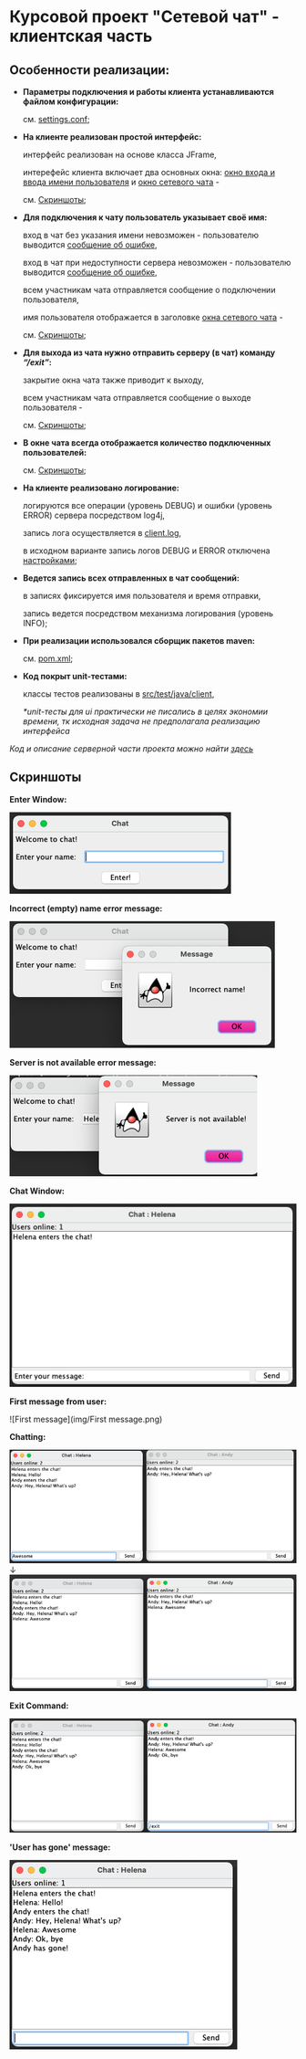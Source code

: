 # Курсовой проект "Сетевой чат" - клиентская часть

## Особенности реализации:
- **Параметры подключения и работы клиента устанавливаются файлом конфигурации:**

  см. [settings.conf](src/main/resources/settings.conf);

- **На клиенте реализован простой интерфейс:**
  
    интерфейс реализован на основе класса JFrame,
  
    интерефейс клиента включает два основных окна: [окно входа и ввода имени пользователя](src/main/java/client/EnterWindow.java) и [окно сетевого чата](src/main/java/client/ClientWindow.java) - 

    см. [Скриншоты](#screenshots);
- **Для подключения к чату пользователь указывает своё имя:**
  
    вход в чат без указания имени невозможен - пользователю выводится [сообщение об ошибке](#incorrectNameError),

    вход в чат при недоступности сервера невозможен - пользователю выводится [сообщение об ошибке](#serverError),
    
    всем участникам чата отправляется сообщение о подключении пользователя,
  
    имя пользователя отображается в заголовке [окна сетевого чата](#chat) -

  см. [Скриншоты](#enter);

- **Для выхода из чата нужно отправить серверу (в чат) команду _“/exit”_:**
  
    закрытие окна чата также приводит к выходу,
    
    всем участникам чата отправляется сообщение о выходе пользователя - 

    см. [Скриншоты](#exit);
  
- **В окне чата всегда отображается количество подключенных пользователей:**

    см. [Скриншоты](#chat);
- **На клиенте реализовано логирование:**

    логируются все операции (уровень DEBUG) и ошибки (уровень ERROR) сервера посредством log4j,

    запись лога осуществляется в [client.log](log/client.log),

    в исходном варианте запись логов DEBUG и ERROR отключена [настройками](src/main/resources/log4j.properties);
- **Ведется запись всех отправленных в чат сообщений:**

    в записях фиксируется имя пользователя и время отправки,

    запись ведется посредством механизма логирования (уровень INFO);
- **При реализации использовался сборщик пакетов maven:**

    см. [pom.xml](pom.xml);
- **Код покрыт unit-тестами:**

    классы тестов реализованы в [src/test/java/client](src/test/java/client),
    
    _*unit-тесты для ui практически не писались в целях экономии времени, тк исходная задача не предполагала реализацию интерфейса_

_Код и описание серверной части проекта можно найти [здесь](https://github.com/agapovaelyne/java-hw-ChatServer)_

<a name="screenshots"><h2>Скриншоты</h2></a>

<b name="enter">Enter Window:</b>

![Enter window](img/EnterWindow.png)

<b name="incorrectNameError">Incorrect (empty) name error message:</b>

![Incorrect (empty) name error](img/IncorrectNameError.png)

<b name="serverError">Server is not available error message:</b>

![Server is not available error](img/ServerNotAvlblError.png)

<b name="chat">Chat Window:</b>

![Chat Window](img/ChatWindow.png)

<b>First message from user:</b>

![First message](img/First message.png)

<b>Chatting:</b>

![Chatting](img/Chatting.png)
                                  ↓
![Chatting2](img/Chatting2.png)

<b name="exit">Exit Command:</b>

![Exit Command](img/ExitCommand.png)

<b>'User has gone' message:</b>

![UserHasGone](img/UserHasGone.png)
